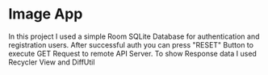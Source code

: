 # Image App
In this project I used a simple Room SQLite Database for authentication and registration users.
After successful auth you can press "RESET" Button to execute GET Request to remote API Server. To show Response data I used Recycler View and DiffUtil
